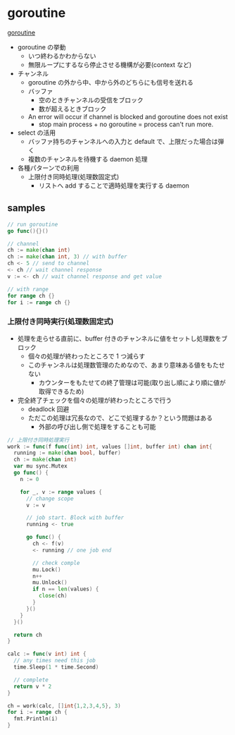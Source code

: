 # goroutine

[goroutine](https://go-tour-jp.appspot.com/concurrency/1)

- goroutine の挙動
  - いつ終わるかわからない
  - 無限ループにするなら停止させる機構が必要(context など)
- チャンネル
  - goroutine の外から中、中から外のどちらにも信号を送れる
  - バッファ
    - 空のときチャンネルの受信をブロック
    - 数が超えるときブロック
  - An error will occur if channel is blocked and goroutine does not exist
    - stop main process + no goroutine = process can't run more.
- select の活用
  - バッファ持ちのチャンネルへの入力と default で、上限だった場合は弾く
  - 複数のチャンネルを待機する daemon 処理
- 各種パターンでの利用
  - 上限付き同時処理(処理数固定式)
    - リストへ add することで適時処理を実行する daemon

## samples

```go
// run goroutine
go func(){}()

// channel
ch := make(chan int)
ch := make(chan int, 3) // with buffer
ch <- 5 // send to channel
<- ch // wait channel response
v := <- ch // wait channel response and get value

// with range
for range ch {}
for i := range ch {}
```

### 上限付き同時実行(処理数固定式)

- 処理を走らせる直前に、buffer 付きのチャンネルに値をセットし処理数をブロック
  - 個々の処理が終わったところで 1 つ減らす
  - このチャンネルは処理数管理のためなので、あまり意味ある値をもたせない
    - カウンターをもたせての終了管理は可能(取り出し順により順に値が取得できるため)
- 完全終了チェックを個々の処理が終わったところで行う
  - deadlock 回避
  - ただこの処理は冗長なので、どこで処理するか？という問題はある
    - 外部の呼び出し側で処理をすることも可能

```go
// 上限付き同時処理実行
work := func(f func(int) int, values []int, buffer int) chan int{
  running := make(chan bool, buffer)
  ch := make(chan int)
  var mu sync.Mutex
  go func() {
    n := 0

    for _, v := range values {
      // change scope
      v := v

      // job start. Block with buffer
      running <- true

      go func() {
        ch <- f(v)
        <- running // one job end

        // check comple
        mu.Lock()
        n++
        mu.Unlock()
        if n == len(values) {
          close(ch)
        }
      }()
    }
  }()

  return ch
}

calc := func(v int) int {
  // any times need this job
  time.Sleep(1 * time.Second)

  // complete
  return v * 2
}

ch = work(calc, []int{1,2,3,4,5}, 3)
for i := range ch {
  fmt.Println(i)
}
```
